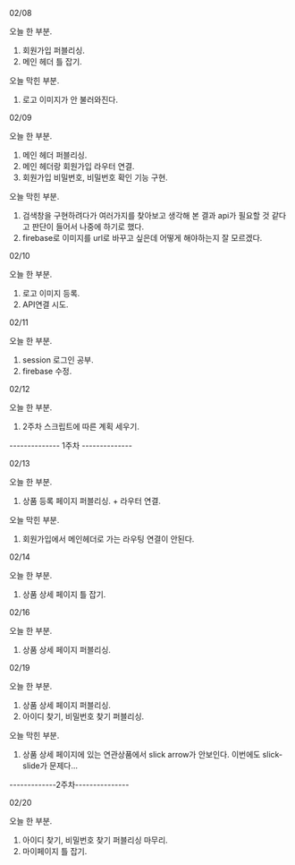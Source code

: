 02/08

오늘 한 부분.
1. 회원가입 퍼블리싱.
2. 메인 헤더 틀 잡기.

오늘 막힌 부분.
1. 로고 이미지가 안 불러와진다.


02/09

오늘 한 부분.
1. 메인 헤더 퍼블리싱.
2. 메인 헤더랑 회원가입 라우터 연결.
3. 회원가입 비밀번호, 비밀번호 확인 기능 구현.

오늘 막힌 부분.
1. 검색창을 구현하려다가 여러가지를 찾아보고 생각해 본 결과 api가 필요할 것 같다고 판단이 들어서 나중에 하기로 했다.
2. firebase로 이미지를 url로 바꾸고 싶은데 어떻게 해야하는지 잘 모르겠다.


02/10

오늘 한 부분.
1. 로고 이미지 등록.
2. API연결 시도.


02/11

오늘 한 부분.
1. session 로그인 공부.
2. firebase 수정.


02/12

오늘 한 부분.
1. 2주차 스크립트에 따른 계획 세우기.

-------------- 1주차 --------------

02/13

오늘 한 부분.
1. 상품 등록 페이지 퍼블리싱. + 라우터 연결.

오늘 막힌 부분.
1. 회원가입에서 메인헤더로 가는 라우팅 연결이 안된다.


02/14

오늘 한 부분.
1. 상품 상세 페이지 틀 잡기.


02/16

오늘 한 부분.
1. 상품 상세 페이지 퍼블리싱.


02/19

오늘 한 부분.
1. 상품 상세 페이지 퍼블리싱.
2. 아이디 찾기, 비밀번호 찾기 퍼블리싱.

오늘 막힌 부분.
1. 상품 상세 페이지에 있는 연관상품에서 slick arrow가 안보인다.
이번에도 slick-slide가 문제다...

-------------2주차---------------

02/20

오늘 한 부분.
1. 아이디 찾기, 비밀번호 찾기 퍼블리싱 마무리.
2. 마이페이지 틀 잡기.